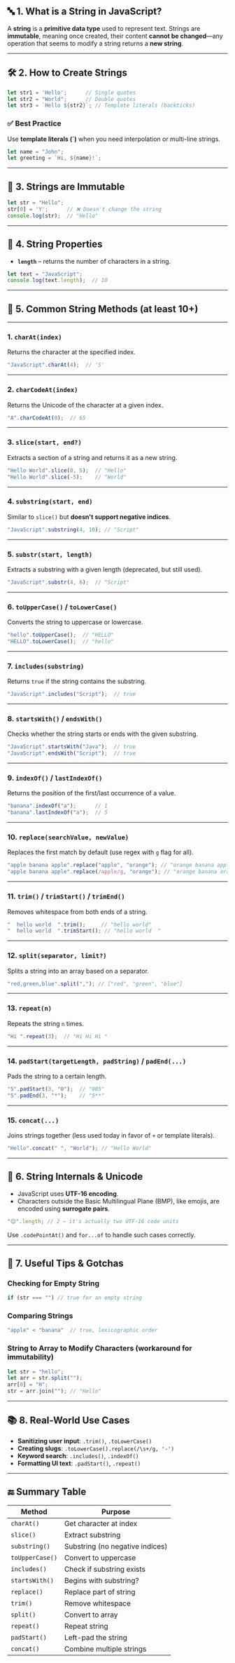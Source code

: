 ## 🔤 1. What is a String in JavaScript?

A **string** is a **primitive data type** used to represent text. Strings are **immutable**, meaning once created, their content **cannot be changed**—any operation that seems to modify a string returns a **new string**.

---

## 🛠 2. How to Create Strings

```js
let str1 = 'Hello';      // Single quotes
let str2 = "World";      // Double quotes
let str3 = `Hello ${str2}`; // Template literals (backticks)
```

### ✅ Best Practice

Use **template literals (\`)** when you need interpolation or multi-line strings.

```js
let name = "John";
let greeting = `Hi, ${name}!`;
```

---

## 🔁 3. Strings are Immutable

```js
let str = "Hello";
str[0] = 'Y';      // ❌ Doesn't change the string
console.log(str);  // "Hello"
```

---

## 📏 4. String Properties

* **`length`** – returns the number of characters in a string.

```js
let text = "JavaScript";
console.log(text.length);  // 10
```

---

## 🧰 5. Common String Methods (at least 10+)

---

### 1. `charAt(index)`

Returns the character at the specified index.

```js
"JavaScript".charAt(4);  // 'S'
```

---

### 2. `charCodeAt(index)`

Returns the Unicode of the character at a given index.

```js
"A".charCodeAt(0);  // 65
```

---

### 3. `slice(start, end?)`

Extracts a section of a string and returns it as a new string.

```js
"Hello World".slice(0, 5);  // "Hello"
"Hello World".slice(-5);    // "World"
```

---

### 4. `substring(start, end)`

Similar to `slice()` but **doesn't support negative indices**.

```js
"JavaScript".substring(4, 10); // "Script"
```

---

### 5. `substr(start, length)`

Extracts a substring with a given length (deprecated, but still used).

```js
"JavaScript".substr(4, 6);  // "Script"
```

---

### 6. `toUpperCase()` / `toLowerCase()`

Converts the string to uppercase or lowercase.

```js
"hello".toUpperCase();  // "HELLO"
"HELLO".toLowerCase();  // "hello"
```

---

### 7. `includes(substring)`

Returns `true` if the string contains the substring.

```js
"JavaScript".includes("Script");  // true
```

---

### 8. `startsWith()` / `endsWith()`

Checks whether the string starts or ends with the given substring.

```js
"JavaScript".startsWith("Java");  // true
"JavaScript".endsWith("Script");  // true
```

---

### 9. `indexOf()` / `lastIndexOf()`

Returns the position of the first/last occurrence of a value.

```js
"banana".indexOf("a");      // 1
"banana".lastIndexOf("a");  // 5
```

---

### 10. `replace(searchValue, newValue)`

Replaces the first match by default (use regex with `g` flag for all).

```js
"apple banana apple".replace("apple", "orange"); // "orange banana apple"
"apple banana apple".replace(/apple/g, "orange"); // "orange banana orange"
```

---

### 11. `trim()` / `trimStart()` / `trimEnd()`

Removes whitespace from both ends of a string.

```js
"  hello world  ".trim();     // "hello world"
"  hello world  ".trimStart(); // "hello world  "
```

---

### 12. `split(separator, limit?)`

Splits a string into an array based on a separator.

```js
"red,green,blue".split(","); // ["red", "green", "blue"]
```

---

### 13. `repeat(n)`

Repeats the string `n` times.

```js
"Hi ".repeat(3);  // "Hi Hi Hi "
```

---

### 14. `padStart(targetLength, padString)` / `padEnd(...)`

Pads the string to a certain length.

```js
"5".padStart(3, "0");  // "005"
"5".padEnd(3, "*");    // "5**"
```

---

### 15. `concat(...)`

Joins strings together (less used today in favor of `+` or template literals).

```js
"Hello".concat(" ", "World"); // "Hello World"
```

---

## 🧠 6. String Internals & Unicode

* JavaScript uses **UTF-16 encoding**.
* Characters outside the Basic Multilingual Plane (BMP), like emojis, are encoded using **surrogate pairs**.

```js
"😊".length; // 2 – it's actually two UTF-16 code units
```

Use `.codePointAt()` and `for...of` to handle such cases correctly.

---

## 🧪 7. Useful Tips & Gotchas

### Checking for Empty String

```js
if (str === "") // true for an empty string
```

### Comparing Strings

```js
"apple" < "banana"  // true, lexicographic order
```

### String to Array to Modify Characters (workaround for immutability)

```js
let str = "hello";
let arr = str.split("");
arr[0] = "H";
str = arr.join(""); // "Hello"
```

---

## 📚 8. Real-World Use Cases

* **Sanitizing user input**: `.trim()`, `.toLowerCase()`
* **Creating slugs**: `.toLowerCase().replace(/\s+/g, '-')`
* **Keyword search**: `.includes()`, `.indexOf()`
* **Formatting UI text**: `.padStart()`, `.repeat()`

---

## 🔚 Summary Table

| Method          | Purpose                         |
| --------------- | ------------------------------- |
| `charAt()`      | Get character at index          |
| `slice()`       | Extract substring               |
| `substring()`   | Substring (no negative indices) |
| `toUpperCase()` | Convert to uppercase            |
| `includes()`    | Check if substring exists       |
| `startsWith()`  | Begins with substring?          |
| `replace()`     | Replace part of string          |
| `trim()`        | Remove whitespace               |
| `split()`       | Convert to array                |
| `repeat()`      | Repeat string                   |
| `padStart()`    | Left-pad the string             |
| `concat()`      | Combine multiple strings        |

